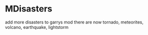 # MDisasters 
add more disasters to garrys mod there are now tornado, meteorites, volcano, earthquake, lightstorm
